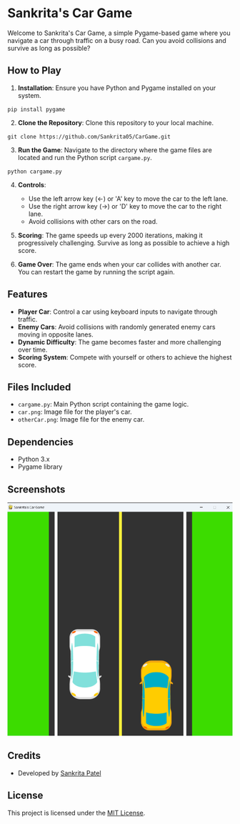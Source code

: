# Sankrita's Car Game

Welcome to Sankrita's Car Game, a simple Pygame-based game where you navigate a car through traffic on a busy road. Can you avoid collisions and survive as long as possible?

## How to Play

1. **Installation**: Ensure you have Python and Pygame installed on your system.
```
pip install pygame
```
   
2. **Clone the Repository**: Clone this repository to your local machine.
```
git clone https://github.com/Sankrita05/CarGame.git
```
3. **Run the Game**: Navigate to the directory where the game files are located and run the Python script `cargame.py`.
```
python cargame.py
```

4. **Controls**:
   - Use the left arrow key (←) or 'A' key to move the car to the left lane.
   - Use the right arrow key (→) or 'D' key to move the car to the right lane.
   - Avoid collisions with other cars on the road.

5. **Scoring**: The game speeds up every 2000 iterations, making it progressively challenging. Survive as long as possible to achieve a high score.

6. **Game Over**: The game ends when your car collides with another car. You can restart the game by running the script again.

## Features

- **Player Car**: Control a car using keyboard inputs to navigate through traffic.
- **Enemy Cars**: Avoid collisions with randomly generated enemy cars moving in opposite lanes.
- **Dynamic Difficulty**: The game becomes faster and more challenging over time.
- **Scoring System**: Compete with yourself or others to achieve the highest score.

## Files Included

- `cargame.py`: Main Python script containing the game logic.
- `car.png`: Image file for the player's car.
- `otherCar.png`: Image file for the enemy car.

## Dependencies

- Python 3.x
- Pygame library

## Screenshots

![Game Screenshot](https://github.com/Sankrita05/CarGame/blob/main/game.png)

## Credits

- Developed by [Sankrita Patel](https://github.com/Sankrita05)

## License

This project is licensed under the [MIT License](LICENSE).
